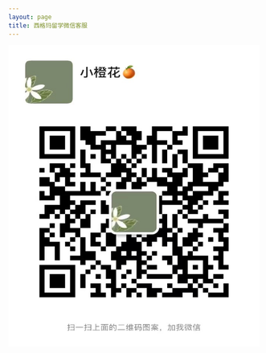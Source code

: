 ```yaml
---
layout: page
title: 西格玛留学微信客服
---
```


<img src="./assets/img/qr.jpg" alt="Wechat Link" width="500" height="600">

